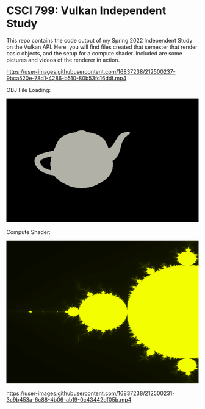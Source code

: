 # CSCI 799: Vulkan Independent Study
This repo contains the code output of my Spring 2022 Independent Study on the Vulkan API. Here, you will find files created that semester that render basic objects, and the setup for a compute shader. Included are some pictures and videos of the renderer in action. 

https://user-images.githubusercontent.com/16837238/212500237-9bca520e-78d1-4286-b510-80b53fc16ddf.mp4


OBJ File Loading:

![](./teapot.png)

Compute Shader:

![](./mandelbrot.png)

https://user-images.githubusercontent.com/16837238/212500231-3c9b453a-6c88-4b06-ab19-0c43442df05b.mp4

